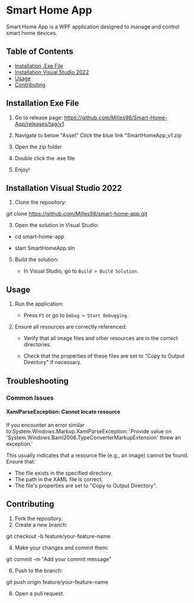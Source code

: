 # Smart Home App

Smart Home App is a WPF application designed to manage and control smart home devices.

## Table of Contents

- [Installation .Exe File](#installation-exe-file)
- [Installation Visual Studio 2022](#installation-visual-studio-2022)
- [Usage](#usage)
- [Contributing](#contributing)

## Installation Exe File

1. Go to release page:
https://github.com/Milles98/Smart-Home-App/releases/tag/v1

2. Navigate to below "Asset"
Click the blue link "SmartHomeApp_v1.zip

3. Open the zip folder
4. Double click the .exe file
5. Enjoy!


## Installation Visual Studio 2022

1. Clone the repository:

git clone https://github.com/Milles98/smart-home-app.git

3. Open the solution in Visual Studio:

- cd smart-home-app

- start SmartHomeApp.sln

5. Build the solution:

    - In Visual Studio, go to `Build > Build Solution`.

## Usage

1. Run the application:

    - Press `F5` or go to `Debug > Start Debugging`.

3. Ensure all resources are correctly referenced:
   
    - Verify that all image files and other resources are in the correct directories.
      
    - Check that the properties of these files are set to "Copy to Output Directory" if necessary.

## Troubleshooting

### Common Issues

#### XamlParseException: Cannot locate resource

If you encounter an error similar to:System.Windows.Markup.XamlParseException: 'Provide value on 'System.Windows.Baml2006.TypeConverterMarkupExtension' threw an exception.'

This usually indicates that a resource file (e.g., an image) cannot be found. Ensure that:
- The file exists in the specified directory.
- The path in the XAML file is correct.
- The file's properties are set to "Copy to Output Directory".

## Contributing

1. Fork the repository.
2. Create a new branch:
   
git checkout -b feature/your-feature-name

4. Make your changes and commit them:
   
git commit -m "Add your commit message"

6. Push to the branch:
   
git push origin feature/your-feature-name

8. Open a pull request.

    
    
    
    
